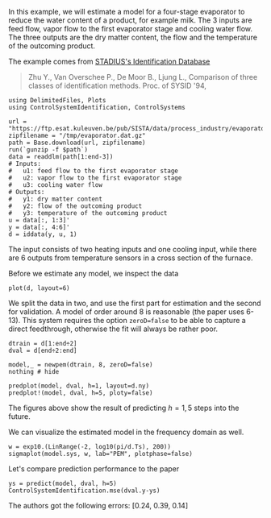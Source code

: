 In this example, we will estimate a model for a four-stage evaporator to reduce the water content of a product, for example milk. The 3 inputs are feed flow, vapor flow to the first evaporator stage and cooling water flow. The three outputs are the dry matter content, the flow and the temperature of the outcoming product.

The example comes from [STADIUS's Identification Database](https://homes.esat.kuleuven.be/~smc/daisy/daisydata.html) 

> Zhu Y., Van Overschee P., De Moor B., Ljung L.,
> Comparison of three classes of identification methods. Proc. of SYSID '94, 

```@example evaporator
using DelimitedFiles, Plots
using ControlSystemIdentification, ControlSystems

url = "https://ftp.esat.kuleuven.be/pub/SISTA/data/process_industry/evaporator.dat.gz"
zipfilename = "/tmp/evaporator.dat.gz"
path = Base.download(url, zipfilename)
run(`gunzip -f $path`)
data = readdlm(path[1:end-3])
# Inputs:
# 	u1: feed flow to the first evaporator stage
# 	u2: vapor flow to the first evaporator stage
# 	u3: cooling water flow
# Outputs:
# 	y1: dry matter content
# 	y2: flow of the outcoming product
# 	y3: temperature of the outcoming product
u = data[:, 1:3]'  
y = data[:, 4:6]'
d = iddata(y, u, 1) 
```
The input consists of two heating inputs and one cooling input, while there are 6 outputs from temperature sensors in a cross section of the furnace.

Before we estimate any model, we inspect the data
```@example evaporator
plot(d, layout=6)
```

We split the data in two, and use the first part for estimation and the second for validation. A model of order around 8 is reasonable (the paper uses 6-13). This system requires the option `zeroD=false` to be able to capture a direct feedthrough, otherwise the fit will always be rather poor.
```@example evaporator
dtrain = d[1:end÷2]
dval = d[end÷2:end]

model,_ = newpem(dtrain, 8, zeroD=false)
nothing # hide
```

```@example evaporator
predplot(model, dval, h=1, layout=d.ny)
predplot!(model, dval, h=5, ploty=false)
```
The figures above show the result of predicting $h={1, 5}$ steps into the future.

We can visualize the estimated model in the frequency domain as well. 
```@example evaporator
w = exp10.(LinRange(-2, log10(pi/d.Ts), 200))
sigmaplot(model.sys, w, lab="PEM", plotphase=false)
```

Let's compare prediction performance to the paper
```@example evaporator
ys = predict(model, dval, h=5)
ControlSystemIdentification.mse(dval.y-ys)
```
The authors got the following errors: [0.24, 0.39, 0.14]

